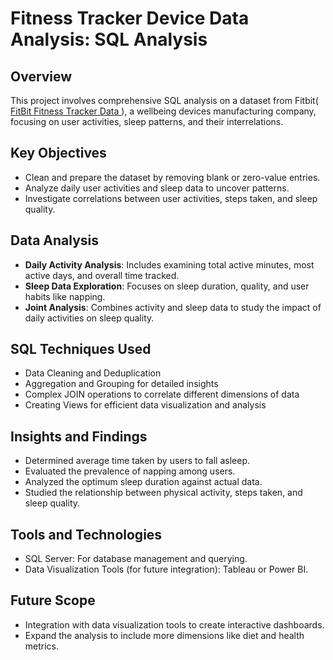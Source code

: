 # Fitness Tracker Device Data Analysis: SQL Analysis

## Overview
This project involves comprehensive SQL analysis on a dataset from Fitbit( [FitBit Fitness Tracker Data ](https://www.kaggle.com/datasets/arashnic/fitbit)), a wellbeing devices manufacturing company, focusing on user activities, sleep patterns, and their interrelations.

## Key Objectives
- Clean and prepare the dataset by removing blank or zero-value entries.
- Analyze daily user activities and sleep data to uncover patterns.
- Investigate correlations between user activities, steps taken, and sleep quality.

## Data Analysis
- **Daily Activity Analysis**: Includes examining total active minutes, most active days, and overall time tracked.
- **Sleep Data Exploration**: Focuses on sleep duration, quality, and user habits like napping.
- **Joint Analysis**: Combines activity and sleep data to study the impact of daily activities on sleep quality.

## SQL Techniques Used
- Data Cleaning and Deduplication
- Aggregation and Grouping for detailed insights
- Complex JOIN operations to correlate different dimensions of data
- Creating Views for efficient data visualization and analysis

## Insights and Findings
- Determined average time taken by users to fall asleep.
- Evaluated the prevalence of napping among users.
- Analyzed the optimum sleep duration against actual data.
- Studied the relationship between physical activity, steps taken, and sleep quality.

## Tools and Technologies
- SQL Server: For database management and querying.
- Data Visualization Tools (for future integration): Tableau or Power BI.

## Future Scope
- Integration with data visualization tools to create interactive dashboards.
- Expand the analysis to include more dimensions like diet and health metrics.


